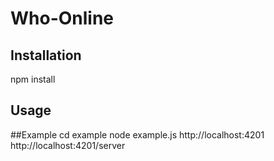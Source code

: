 # Who-Online 

## Installation
npm install 

## Usage

##Example
cd example
node example.js
http://localhost:4201
http://localhost:4201/server 